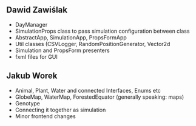 ## Dawid Zawiślak
- DayManager
- SimulationProps class to pass simulation configuration between class
- AbstractApp, SimulationApp, PropsFormApp
- Util classes (CSVLogger, RandomPositionGenerator, Vector2d
- Simulation and PropsForm presenters
- fxml files for GUI  
## Jakub Worek
- Animal, Plant, Water and connected Interfaces, Enums etc
- GlobeMap, WaterMap, ForestedEquator (generally speaking: maps)
- Genotype
- Connecting it together as simulation
- Minor frontend changes
